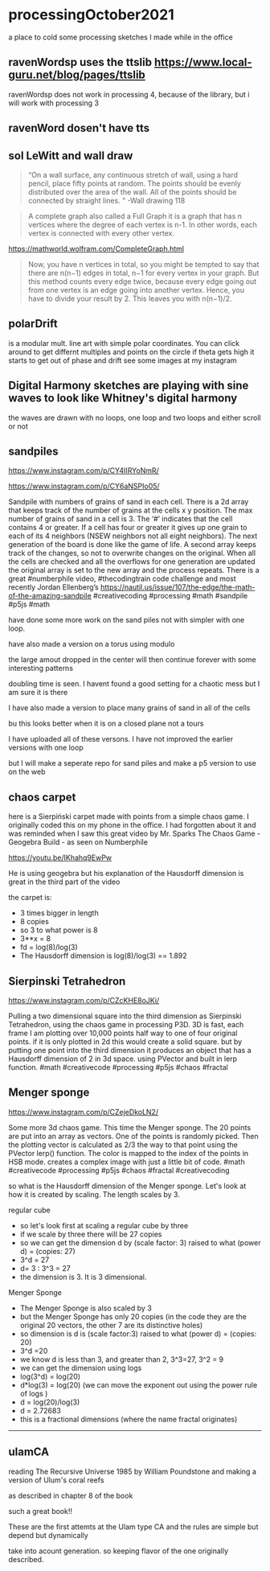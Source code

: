 # processingOctober2021
a place to cold some processing sketches I made while in the office

## ravenWordsp uses the ttslib https://www.local-guru.net/blog/pages/ttslib

ravenWordsp does not work in processing 4, because of the library, but i will work with processing 3

## ravenWord dosen't have tts

## sol LeWitt and wall draw

>“On a wall surface, any
 continuous stretch of wall,
 using a hard pencil, place
 fifty points at random.
 The points should be evenly
 distributed over the area
 of the wall. All of the
 points should be connected
 by straight lines. “ -Wall drawing 118
 
 >A complete graph also called a Full Graph
 it is a graph that has n vertices where
 the degree of each vertex is n-1.
 In other words, each vertex is connected with
 every other vertex.
 
 https://mathworld.wolfram.com/CompleteGraph.html
 
 >Now, you have n vertices in total,
 so you might be tempted to say that there are
 n(n−1) edges in total, n−1 for every vertex in
 your graph. But this method counts every edge twice,
 because every edge going out from one
 vertex is an edge going into another vertex.
 Hence, you have to divide your result by 2.
 This leaves you with n(n−1)/2.
 
 
 ## polarDrift 
 
 is a modular mult. line art with simple polar coordinates.
 You can click around to get differnt multiples and points on the circle
 if theta gets high it starts to get out of phase and drift
 see some images at my instagram
 
 ## Digital Harmony sketches are playing with sine waves to look like Whitney's digital harmony
 the waves are drawn with no loops, one loop and two loops and either scroll or not
 
 
 ## sandpiles
 
 https://www.instagram.com/p/CY4IIRYoNmR/
 
 https://www.instagram.com/p/CY6aNSPIo05/
 
Sandpile with numbers of grains of sand in each cell. There is a 2d array that keeps track of the number of grains at the cells x y position. The max number of grains of sand in a cell is 3. The  ‘#’ indicates that the cell contains 4 or greater.  If a cell has four or greater it gives up one grain to each of its 4 neighbors (NSEW neighbors not all eight neighbors).  The next generation of the board is done like the game of life. A second array keeps track of the changes, so not to overwrite changes on the original. When all the cells are checked and all the overflows for one generation are updated the original array is set to the new array and the process repeats.  There is a great #numberphile video, #thecodingtrain code challenge  and most recently Jordan Ellenberg’s https://nautil.us/issue/107/the-edge/the-math-of-the-amazing-sandpile
 #creativecoding #processing #math #sandpile #p5js #math  

have done some more work on the sand piles not with simpler with one loop.  

have also made a version on a torus using modulo

the large amout dropped in the center will then continue forever with some interesting patterns

doubling time is seen.  I havent found a good setting for a chaotic mess but I am sure it is there

I have also made a version to place many grains of sand in all of the cells

bu this looks better when it is on a closed plane not a tours

I have uploaded all  of these versons.  I have not improved the earlier versions with one loop

but I will make a seperate repo for sand piles and make a p5 version to use on the web

## chaos carpet

here is a Sierpiński carpet made with points from a simple chaos game.  I originally coded this on my phone in the office. I had forgotten about it and was reminded when I saw this great video by Mr. Sparks 
The Chaos Game - Geogebra Build - as seen on Numberphile

https://youtu.be/IKhahq9EwPw

He is using geogebra but his explanation of the Hausdorff dimension is great in the third part of the video

the carpet is:

- 3 times bigger in length
- 8 copies
- so 3 to what power is 8
-  3**x = 8
- fd = log(8)/log(3)
- The Hausdorff dimension is log(8)/log(3) == 1.892

## Sierpinski Tetrahedron

https://www.instagram.com/p/CZcKHE8oJKi/

Pulling a two dimensional square into the third dimension as Sierpinski Tetrahedron, using the chaos game in processing P3D.  3D is fast, each frame I am plotting over 10,000 points half way to one of four original points. if it is only plotted in 2d this would create a solid square. but by putting one point into the third dimension it produces an object that has a Hausdorff dimension of 2 in 3d space. using PVector and built in lerp function. #math #creativecode #processing #p5js #chaos #fractal


## Menger sponge

https://www.instagram.com/p/CZejeDkoLN2/

Some more 3d chaos game.  This time the Menger sponge. The 20 points are put into an array as vectors.  One of the points is randomly picked. Then the plotting vector is calculated as 2/3 the way to that point using the PVector lerp() function. The color is mapped to the index of the points in HSB mode. creates a complex image with just a little bit of code.   #math #creativecode #processing #p5js #chaos #fractal #creativecoding 

so what is the Hausdorff dimension of the Menger sponge.  Let's look at how it is created by scaling. The length scales by 3.  

regular cube

- so let's look first at  scaling a regular cube by three 
- if we scale by three there will be 27 copies 
- so we can get the dimension d by  (scale factor: 3) raised to what (power d) = (copies: 27)
- 3^d = 27  
- d= 3 : 3^3 = 27
- the dimension is 3.  It is 3 dimensional. 

Menger Sponge

- The Menger Sponge is also scaled by 3
- but the Menger Sponge has only 20 copies (in the code they are the original 20 vectors, the other 7 are  its distinctive holes)
- so dimension is d  is (scale factor:3) raised to what (power d) = (copies: 20)
- 3^d =20
- we know d is less than 3, and greater than 2, 3^3=27, 3^2 = 9
- we can get the dimension using logs
- log(3^d) = log(20) 
- d*log(3) = log(20) (we can move the exponent out using the power rule of logs )
- d = log(20)/log(3) 
- d = 2.72683 
- this is a fractional dimensions (where the name fractal originates)




-------
## ulamCA

reading The Recursive Universe 1985 by William Poundstone and making a version of Ulum's coral reefs

as described in chapter 8 of the book

such a great book!!

These are the first attemts at the Ulam type CA and the rules are simple but depend but dynamically

take into acount generation.  so keeping flavor of the one originally described.
